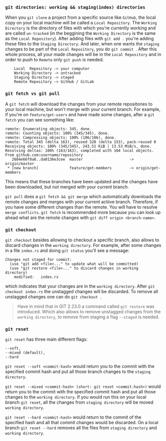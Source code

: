 ### `git directories: working && staging(index) directories`

When you `git clone` a project from a specific source like `GitHub`, the local copy on your local machine will be called a `Local Repository`. The `Working Directory` is the directory of files with which you're currently working and are called `un-tracked` (in the beggining the `Working Directory` is the same as the `Local Repository`). After adding files with `git add .` you're adding these files to the `Staging Directory`. And later, when one wants the `staging` changes to be part of the `Local Repository`, you do `git commit `. After this whole process, all your made changes will be in the `Local Repository` and in order to push to `Remote` only `git push` is needed.

```
    Local  Repository -> your computer
    Working Directory -> untracked
    Staging Directory -> staged
    Remote Repository -> GitHub / GitLab
```


### `git fetch vs git pull`

A `git fetch` will download the changes from your remote repositories to your local machine, but won't merge with your current branch. For example, if you're on `feature/get-users` and have made some changes, after a `git fetch` you can see something like:

```
remote: Enumerating objects: 345, done.
remote: Counting objects: 100% (345/345), done.
remote: Compressing objects: 100% (106/106), done.
remote: Total 345 (delta 163), reused 328 (delta 153), pack-reused 0
Receiving objects: 100% (345/345), 243.51 KiB | 13.53 MiB/s, done.
Resolving deltas: 100% (163/163), completed with 104 local objects.
From github.com:username/repository
   2684e66f8a6..da0136e3cee  master                     -> origin/master
 * [new branch]              feature/get-members        -> origin/get-members
```

This means that these branches have been updated and the changes have been downloaded, but not merged with your current branch.

`git pull` does a `git fetch && git merge` which automatically downloads the remote changes and merges with your current actiive branch. Therefore, if you have some different changes than the remote. You will have to resolve `merge conflicts`. `git fetch` is recommended more because you can look up ahead what are the remote changes with `git diff origin <branch-name>`.


### `git checkout`

`git checkout` besides allowing to checkout a specific branch, also allows to discard changes in the `working directory`. For example, after some changes in a file `index.rs` and doing `git status` you'll see a message:

```
Changes not staged for commit:
  (use "git add <file>..." to update what will be committed)
  (use "git restore <file>..." to discard changes in working directory)
  	modified:   index.rs
```

which indicates that your changes are in the `working directory`. After `git checkout index.rs` the unstagged changes will be discarded. To remove all unstagged changes one can do `git checkout .`

> Have in mind that in GIT 2.23.0 a command called `git restore` was introduced. Which also allows to remove unstagged changes from the `working directory`, to remove from staging a flag `--staged` is needed.


### `git reset`


`git reset` has three main different flags: 
```
--soft,
--mixed (default),
--hard
```

`git reset --soft <commit-hash>` would return you to the commit with the specified commit hash and put all those branch changes to the `staging directory`. 

`git reset --mixed <commit-hash> (short: git reset <commit-hash>)` would return you to the commit with the specified commit hash and put all those changes to the `working directory`. If you would run this on your local branch `git reset`, all  the changes from `staging directory` will be moved `working directory`.

`git reset --hard <commit-hash>` would return to the commit of the specified hash and all that commit changes would be discarded. On a local branch `git reset --hard` removes all the files from `staging directory` and `working directory`.

